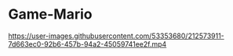 # Game-Mario




https://user-images.githubusercontent.com/53353680/212573911-7d663ec0-92b6-457b-94a2-45059741ee2f.mp4

